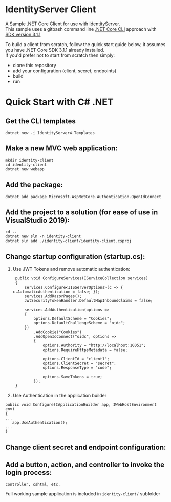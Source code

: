 # IdentityServer Client
A Sample .NET Core Client for use with IdentityServer.  
This sample uses a gitbash command line [.NET Core CLI](https://docs.microsoft.com/en-us/dotnet/core/tools/) approach with [SDK version 3.1.1](https://aka.ms/dotnet-download)    

To build a client from scratch, follow the quick start guide below, it assumes you have .NET Core SDK 3.1.1 already installed.  
If you'd prefer not to start from scratch then simply:  
* clone this repository  
* add your configuration (client, secret, endpoints)  
* build  
* run

# Quick Start with C# .NET  
## Get the CLI templates  
`dotnet new -i IdentityServer4.Templates`

## Make a new MVC web application:  
`mkdir identity-client`  
`cd identity-client`  
`dotnet new webapp`  
## Add the package:  
`dotnet add package Microsoft.AspNetCore.Authentication.OpenIdConnect`  
## Add the project to a solution (for ease of use in VisualStudio 2019):  
`cd ..`  
`dotnet new sln -n identity-client`  
`dotnet sln add ./identity-client/identity-client.csproj`  
 
 ## Change startup configuration (startup.cs):  
 
1. Use JWT Tokens and remove automatic authentication:  

        public void ConfigureServices(IServiceCollection services)
        {
            services.Configure<IISServerOptions>(c => { c.AutomaticAuthentication = false; });
            services.AddRazorPages();
            JwtSecurityTokenHandler.DefaultMapInboundClaims = false;

            services.AddAuthentication(options =>
            {
                options.DefaultScheme = "Cookies";
                options.DefaultChallengeScheme = "oidc";
            })
                .AddCookie("Cookies")
                .AddOpenIdConnect("oidc", options =>
                {
                    options.Authority = "http://localhost:10051";
                    options.RequireHttpsMetadata = false;

                    options.ClientId = "client1";
                    options.ClientSecret = "secret";
                    options.ResponseType = "code";

                    options.SaveTokens = true;
                });
        }

2. Use Authentication in the application builder  

```
public void Configure(IApplicationBuilder app, IWebHostEnvironment env)
{  
...  
   app.UseAuthentication();   
...  
}  
```  
 
 ## Change client secret and endpoint configuration:  
 
 ## Add a button, action, and controller to invoke the login process:
 
 ```
 controller, cshtml, etc.
 ```
 
Full working sample application is included in `identity-client/` subfolder
